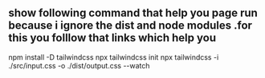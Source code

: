 ## show following command that help you page run because i ignore the dist and node modules .for this you folllow that links which help you
npm install -D tailwindcss
npx tailwindcss init
npx tailwindcss -i ./src/input.css -o ./dist/output.css --watch

